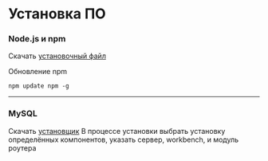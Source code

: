 ﻿# Установка ПО

### Node.js и npm
Скачать [установочный файл](https://nodejs.org/en/download/)

Обновление npm

    npm update npm -g
---
### MySQL
Скачать [установщик](https://dev.mysql.com/downloads/installer/)
В процессе установки выбрать установку определённых компонентов, указать сервер, workbench, и модуль роутера
